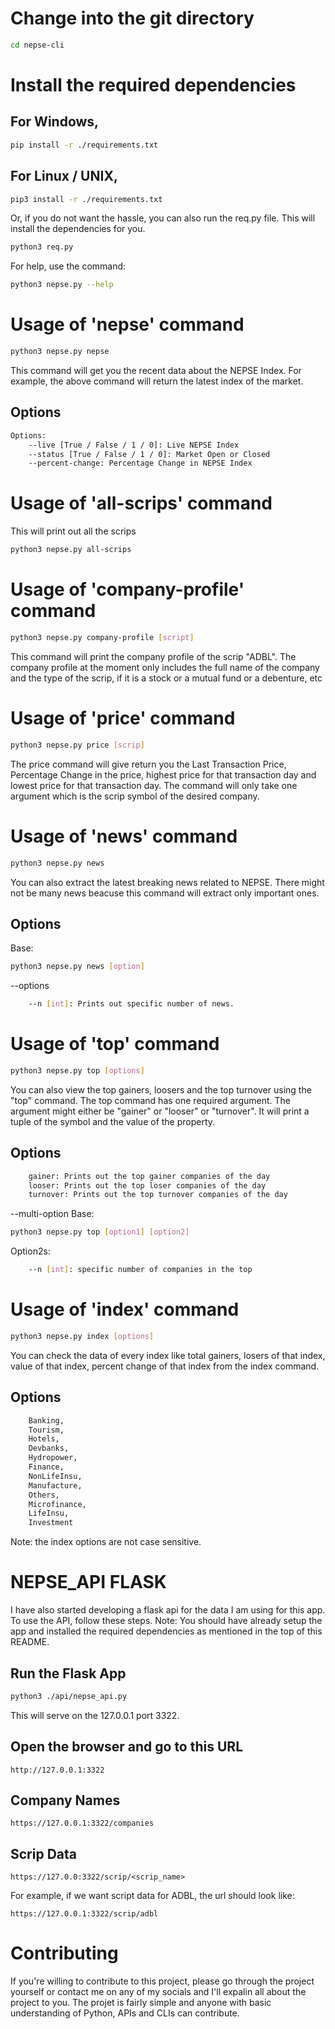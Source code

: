 # Change into the git directory
```bash
cd nepse-cli
```


# Install the required dependencies
## For Windows,
```bash
pip install -r ./requirements.txt
```
## For Linux / UNIX,
```bash
pip3 install -r ./requirements.txt
```

Or, if you do not want the hassle, you can also run the req.py file. This will install the dependencies for you.
```bash
python3 req.py
```

For help, use the command:
```bash
python3 nepse.py --help
```

# Usage of 'nepse' command
```bash
python3 nepse.py nepse 
```
This command will get you the recent data about the NEPSE Index. For example, the above command will return the latest index of the market.

## Options
```bash
Options:
    --live [True / False / 1 / 0]: Live NEPSE Index
    --status [True / False / 1 / 0]: Market Open or Closed
    --percent-change: Percentage Change in NEPSE Index
```


# Usage of 'all-scrips' command 
This will print out all the scrips
```bash
python3 nepse.py all-scrips
```

# Usage of 'company-profile' command
```bash
python3 nepse.py company-profile [script]
```
This command will print the company profile of the scrip "ADBL". The company profile at the moment only includes the full name of the company and the type of the scrip, if it is a stock or a mutual fund or a debenture, etc


# Usage of 'price' command
```bash
python3 nepse.py price [scrip]
```
The price command will give return you the Last Transaction Price, Percentage Change in the price, highest price for that transaction day and lowest price for that transaction day. The command will only take one argument which is the scrip symbol of the desired company. 


# Usage of 'news' command
```bash
python3 nepse.py news
```
You can also extract the latest breaking news related to NEPSE. There might not be many news beacuse this command will extract only important ones.

## Options
Base: 
```bash
python3 nepse.py news [option]
```
--options
```bash
    --n [int]: Prints out specific number of news.
```

# Usage of 'top' command
```bash
python3 nepse.py top [options]
```
You can also view the top gainers, loosers and the top turnover using the "top" command. The top command has one required argument. The argument might either be "gainer" or "looser" or "turnover". It will print a tuple of the symbol and the value of the property.

## Options
```bash
    gainer: Prints out the top gainer companies of the day
    looser: Prints out the top loser companies of the day
    turnover: Prints out the top turnover companies of the day
```

--multi-option
Base: 
```bash
python3 nepse.py top [option1] [option2]
```

Option2s:
```bash
    --n [int]: specific number of companies in the top
```

# Usage of 'index' command
```bash
python3 nepse.py index [options]
```
You can check the data of every index like total gainers, losers of that index, value of that index, percent change of that index from the index command.

## Options
```bash
    Banking, 
    Tourism, 
    Hotels, 
    Devbanks, 
    Hydropower, 
    Finance, 
    NonLifeInsu, 
    Manufacture, 
    Others, 
    Microfinance, 
    LifeInsu, 
    Investment
```
Note: the index options are not case sensitive.

# NEPSE_API FLASK

I have also started developing a flask api for the data I am using for this app. To use the API, follow these steps.
Note: You should have already setup the app and installed the required dependencies as mentioned in the top of this README.

## Run the Flask App

```bash
python3 ./api/nepse_api.py 
```

This will serve on the 127.0.0.1 port 3322.

## Open the browser and go to this URL

``` http://127.0.0.1:3322 ```

## Company Names

``` https://127.0.0.1:3322/companies ```

## Scrip Data

``` https://127.0.0:3322/scrip/<scrip_name> ```

For example, if we want script data for ADBL, the url should look like:

``` https://127.0.0.1:3322/scrip/adbl ```

# Contributing

<p>
    If you're willing to contribute to this project, please go through the project yourself or contact me on any of my socials and I'll expalin all about the project to you. The projet is fairly simple and anyone with basic understanding of Python, APIs and CLIs can contribute.
</p>